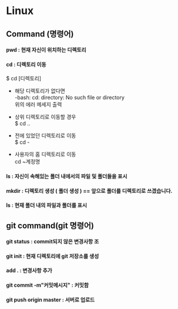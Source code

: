 # Linux  
## Command (명령어)  
#### pwd : 현재 자신이 위치하는 디렉토리    
#### cd : 디렉토리 이동   
 $ cd [디렉토리]  

 * 해당 디렉토리가 없다면  
 -bash: cd: directory: No such file or directory  
 위의 에러 메세지 출력  

 * 상위 디렉토리로 이동할 경우  
 $ cd ..  

 * 전에 있었던 디렉토리로 이동  
 $ cd -  

* 사용자의 홈 디렉토리로 이동  
 cd ~계정명
#### ls : 자신이 속해있는 폴더 내에서의 파일 및 폴더들을 표시    
#### mkdir : 디렉토리 생성 ( 폴더 생성 )  == 앞으로 폴더를 디렉토리로 쓰겠습니다.   
#### ls : 현재 폴더 내의 파일과 폴더를 표시

## git command(git 명령어)  
#### git status : commit되지 않은 변경사항 조  
#### git init : 현재 디렉토리에 git 저장소를 생성  
#### add . : 변경사항 추가  
#### git commit -m"커밋메시지" : 커밋함
#### git push origin master : 서버로 업로드  
